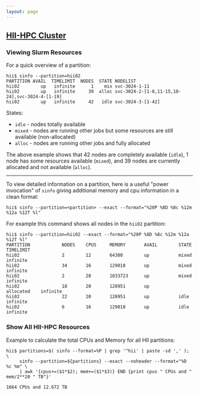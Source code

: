 ```yaml
---
layout: page
---
```


## [HII-HPC Cluster](../hii-hpc.html)

### Viewing Slurm Resources

For a quick overview of a partition:

```
hii$ sinfo --partition=hii02
PARTITION AVAIL  TIMELIMIT  NODES  STATE NODELIST
hii02        up   infinite      1    mix svc-3024-1-11
hii02        up   infinite     39  alloc svc-3024-2-[1-8,11-15,18-24],svc-3024-4-[1-19]
hii02        up   infinite     42   idle svc-3024-3-[1-42]
```

States:

- `idle` - nodes totally available
- `mixed` - nodes are running other jobs but some resources are still available (non-allocated)
- `alloc` - nodes are running other jobs and fully allocated

The above example shows that 42 nodes are completely available (`idle`), 1 node has some resources available
(`mixed`), and 39 nodes are currently allocated and not available (`alloc`).

---

To view detailed information on a partition, here is a useful "power invocation" of `sinfo` giving
additional memory and cpu information in a clean format:

```
hii$ sinfo --partition=<partition> --exact --format="%20P %8D %8c %12m %12a %12T %l"
```

For example this command shows all nodes in the `hii02` partition:

```
hii$ sinfo --partition=hii02 --exact --format="%20P %8D %8c %12m %12a %12T %l"
PARTITION            NODES    CPUS     MEMORY       AVAIL        STATE        TIMELIMIT
hii02                2        12       64380        up           mixed        infinite
hii02                34       16       129018       up           mixed        infinite
hii02                2        28       1033723      up           mixed        infinite
hii02                18       20       128951       up           allocated    infinite
hii02                22       20       128951       up           idle         infinite
hii02                6        16       129018       up           idle         infinite
```

### Show All HII-HPC Resources

Example to calculate the total CPUs and Memory for all HII partitions:

```
hii$ partitions=$( sinfo --format=%P | grep '^hii' | paste -sd ',' ); \
     sinfo --partition=${partitions} --exact --noheader --format="%D %c %m" \
     | awk '{cpus+=($1*$2); mem+=($1*$3)} END {print cpus " CPUs and " mem/2**20 " TB"}'

1664 CPUs and 12.672 TB
```
